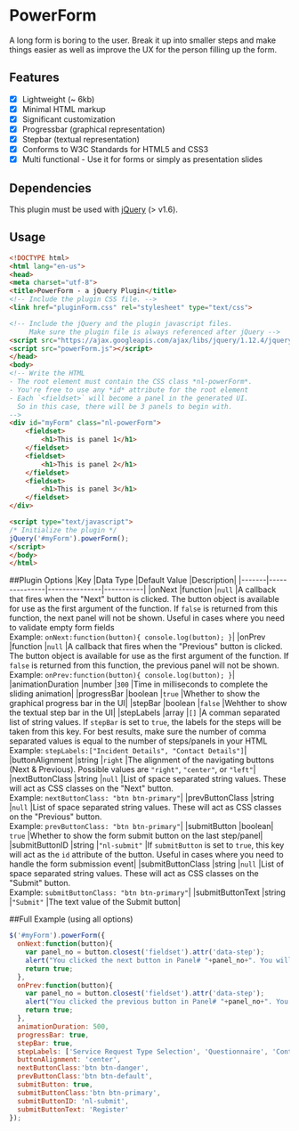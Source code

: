 # PowerForm
A long form is boring to the user. Break it up into smaller steps and make things easier as well as improve the UX for the person filling up the form.

## Features
- [x] Lightweight (~ 6kb)
- [x] Minimal HTML markup
- [x] Significant customization
- [x] Progressbar (graphical representation)
- [x] Stepbar (textual representation)
- [x] Conforms to W3C Standards for HTML5 and CSS3
- [x] Multi functional - Use it for forms or simply as presentation slides

## Dependencies
This plugin must be used with [jQuery](http://jquery.com/) (> v1.6).

## Usage
```HTML
<!DOCTYPE html>
<html lang="en-us">
<head>
<meta charset="utf-8">
<title>PowerForm - a jQuery Plugin</title>
<!-- Include the plugin CSS file. -->
<link href="pluginForm.css" rel="stylesheet" type="text/css">

<!-- Include the jQuery and the plugin javascript files. 
     Make sure the plugin file is always referenced after jQuery -->
<script src="https://ajax.googleapis.com/ajax/libs/jquery/1.12.4/jquery.min.js"></script>
<script src="powerForm.js"></script>
</head>
<body>
<!-- Write the HTML 
- The root element must contain the CSS class *nl-powerForm*.
- You're free to use any *id* attribute for the root element
- Each `<fieldset>` will become a panel in the generated UI. 
  So in this case, there will be 3 panels to begin with.
-->
<div id="myForm" class="nl-powerForm">								
	<fieldset>					
		<h1>This is panel 1</h1>
	</fieldset>
	<fieldset>					
		<h1>This is panel 2</h1>
	</fieldset>					
	<fieldset>					
		<h1>This is panel 3</h1>					
	</fieldset>
</div>

<script type="text/javascript">
/* Initialize the plugin */
jQuery('#myForm').powerForm();
</script>
</body>
</html>
```

##Plugin Options
|Key	|Data Type	|Default Value	|Description|
|-------|---------------|---------------|-----------|
|onNext	|function	|`null`		|A callback that fires when the "Next" button is clicked. The button object is available for use as the first argument of the function. If `false` is returned from this function, the next panel will not be shown. Useful in cases where you need to validate empty form fields<br />Example: `onNext:function(button){ console.log(button); }`|
|onPrev	|function	|`null`		|A callback that fires when the "Previous" button is clicked. The button object is available for use as the first argument of the function. If `false` is returned from this function, the previous panel will not be shown.<br />Example: `onPrev:function(button){ console.log(button); }`|
|animationDuration	|number	|`300`	|Time in milliseconds to complete the sliding animation|
|progressBar	|boolean	|`true`	|Whether to show the graphical progress bar in the UI|
|stepBar	|boolean	|`false`	|Wehther to show the textual step bar in the UI|
|stepLabels	|array	|`[]`	|A comman separated list of string values. If `stepBar` is set to `true`, the labels for the steps will be taken from this key. For best results, make sure the number of comma separated values is equal to the number of steps/panels in your HTML<br />Example: `stepLabels:["Incident Details", "Contact Details"]`|
|buttonAlignment	|string	|`right`	|The alignment of the navigating buttons (Next & Previous). Possible values are `"right"`, `"center"`, or `"left"`|
|nextButtonClass	|string	|`null`	|List of space separated string values. These will act as CSS classes on the "Next" button.<br />Example: `nextButtonClass: "btn btn-primary"`|
|prevButtonClass	|string	|`null`	|List of space separated string values. These will act as CSS classes on the "Previous" button.<br />Example: `prevButtonClass: "btn btn-primary"`|
|submitButton	|boolean| `true`	|Whether to show the form submit button on the last step/panel|
|submitButtonID	|string	|`"nl-submit"`	|If `submitButton` is set to `true`, this key will act as the `id` attribute of the button. Useful in cases where you need to handle the form submission event|
|submitButtonClass	|string	|`null`	|List of space separated string values. These will act as CSS classes on the "Submit" button.<br />Example: `submitButtonClass: "btn btn-primary"`|
|submitButtonText	|string	|`"Submit"`	|The text value of the Submit button|

##Full Example (using all options)
```javascript
$('#myForm').powerForm({
  onNext:function(button){
    var panel_no = button.closest('fieldset').attr('data-step');
    alert("You clicked the next button in Panel# "+panel_no+". You will now move to Panel# "+(panel_no + 1)); 
    return true;
  },
  onPrev:function(button){
    var panel_no = button.closest('fieldset').attr('data-step');
    alert("You clicked the previous button in Panel# "+panel_no+". You will now go back to Panel# "+(panel_no - 1));
    return true;
  },
  animationDuration: 500,
  progressBar: true,
  stepBar: true,
  stepLabels: ['Service Request Type Selection', 'Questionnaire', 'Contact Details'],
  buttonAlignment: 'center',
  nextButtonClass:'btn btn-danger',
  prevButtonClass:'btn btn-default',		
  submitButton: true,
  submitButtonClass:'btn btn-primary',
  submitButtonID: 'nl-submit',
  submitButtonText: 'Register'
});
```

